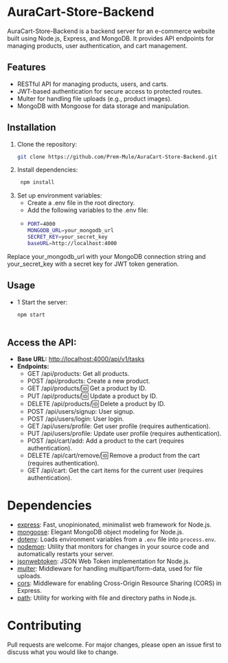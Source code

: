 # AuraCart-Store-Backend

AuraCart-Store-Backend is a backend server for an e-commerce website built using Node.js, Express, and MongoDB. It provides API endpoints for managing products, user authentication, and cart management.

## Features

- RESTful API for managing products, users, and carts.
- JWT-based authentication for secure access to protected routes.
- Multer for handling file uploads (e.g., product images).
- MongoDB with Mongoose for data storage and manipulation.

## Installation

1. Clone the repository:
   ```bash
   git clone https://github.com/Prem-Mule/AuraCart-Store-Backend.git


2. Install dependencies:
   ```bash
    npm install

3. Set up environment variables:
    - Create a .env file in the root directory.
    - Add the following variables to the .env file:
    - ```bash
      PORT=4000
      MONGODB_URL=your_mongodb_url
      SECRET_KEY=your_secret_key
      baseURL=http://localhost:4000

Replace your_mongodb_url with your MongoDB connection string and your_secret_key with a secret key for JWT token generation.

## Usage
 - 1 Start the server:

   ```bash
   npm start
    
 ## Access the API:

- **Base URL:** [http://localhost:4000/api/v1/tasks](http://localhost:4000/api/v1/tasks)
- **Endpoints:**
  - GET /api/products: Get all products.
  - POST /api/products: Create a new product.
  - GET /api/products/:id: Get a product by ID.
  - PUT /api/products/:id: Update a product by ID.
  - DELETE /api/products/:id: Delete a product by ID.
  - POST /api/users/signup: User signup.
  - POST /api/users/login: User login.
  - GET /api/users/profile: Get user profile (requires authentication).
  - PUT /api/users/profile: Update user profile (requires authentication).
  - POST /api/cart/add: Add a product to the cart (requires authentication).
  - DELETE /api/cart/remove/:id: Remove a product from the cart (requires authentication).
  - GET /api/cart: Get the cart items for the current user (requires authentication).
    
# Dependencies

- [express](https://www.npmjs.com/package/express): Fast, unopinionated, minimalist web framework for Node.js.
- [mongoose](https://www.npmjs.com/package/mongoose): Elegant MongoDB object modeling for Node.js.
- [dotenv](https://www.npmjs.com/package/dotenv): Loads environment variables from a `.env` file into `process.env`.
- [nodemon](https://www.npmjs.com/package/nodemon): Utility that monitors for changes in your source code and automatically restarts your server.
- [jsonwebtoken](https://www.npmjs.com/package/jsonwebtoken): JSON Web Token implementation for Node.js.
- [multer](https://www.npmjs.com/package/multer): Middleware for handling multipart/form-data, used for file uploads.
- [cors](https://www.npmjs.com/package/cors): Middleware for enabling Cross-Origin Resource Sharing (CORS) in Express.
- [path](https://www.npmjs.com/package/path): Utility for working with file and directory paths in Node.js.


# Contributing

Pull requests are welcome. For major changes, please open an issue first to discuss what you would like to change.
